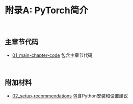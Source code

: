 # 附录A: PyTorch简介

&nbsp;
## 主章节代码

- [01_main-chapter-code](01_main-chapter-code) 包含主章节代码

&nbsp;
## 附加材料

- [02_setup-recommendations](02_setup-recommendations) 包含Python安装和设置建议
